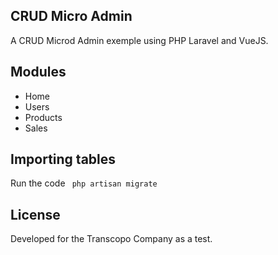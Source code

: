 
## CRUD Micro Admin

A CRUD Microd Admin exemple using PHP Laravel and VueJS.

## Modules

- Home
- Users
- Products
- Sales
## Importing tables
Run the code <code> php artisan migrate </code>

## License

Developed for the Transcopo Company as a test.
